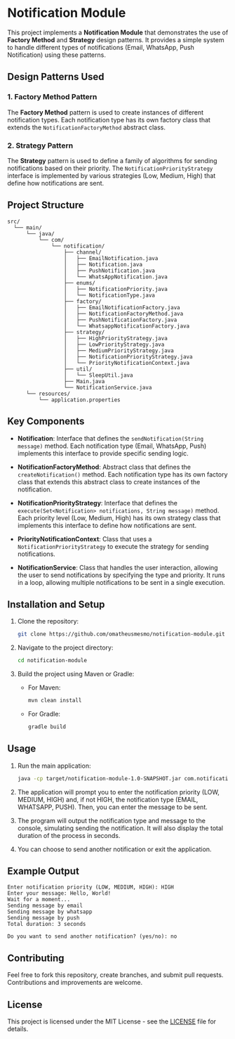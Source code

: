 # Notification Module

This project implements a **Notification Module** that demonstrates the use of **Factory Method** and **Strategy** design patterns. It provides a simple system to handle different types of notifications (Email, WhatsApp, Push Notification) using these patterns.

## Design Patterns Used

### 1. **Factory Method Pattern**
The **Factory Method** pattern is used to create instances of different notification types. Each notification type has its own factory class that extends the `NotificationFactoryMethod` abstract class.

### 2. **Strategy Pattern**
The **Strategy** pattern is used to define a family of algorithms for sending notifications based on their priority. The `NotificationPriorityStrategy` interface is implemented by various strategies (Low, Medium, High) that define how notifications are sent.

## Project Structure

```
src/
  └── main/
      └── java/
          └── com/
              └── notification/
                  ├── channel/
                  │   ├── EmailNotification.java
                  │   ├── Notification.java
                  │   ├── PushNotification.java
                  │   └── WhatsAppNotification.java
                  ├── enums/
                  │   ├── NotificationPriority.java
                  │   └── NotificationType.java
                  ├── factory/
                  │   ├── EmailNotificationFactory.java
                  │   ├── NotificationFactoryMethod.java
                  │   ├── PushNotificationFactory.java
                  │   └── WhatsappNotificationFactory.java
                  ├── strategy/
                  │   ├── HighPriorityStrategy.java
                  │   ├── LowPriorityStrategy.java
                  │   ├── MediumPriorityStrategy.java
                  │   ├── NotificationPriorityStrategy.java
                  │   └── PriorityNotificationContext.java
                  ├── util/
                  │   └── SleepUtil.java
                  ├── Main.java
                  └── NotificationService.java
      └── resources/
          └── application.properties
```

## Key Components

- **Notification**: Interface that defines the `sendNotification(String message)` method. Each notification type (Email, WhatsApp, Push) implements this interface to provide specific sending logic.

- **NotificationFactoryMethod**: Abstract class that defines the `createNotification()` method. Each notification type has its own factory class that extends this abstract class to create instances of the notification.

- **NotificationPriorityStrategy**: Interface that defines the `execute(Set<Notification> notifications, String message)` method. Each priority level (Low, Medium, High) has its own strategy class that implements this interface to define how notifications are sent.

- **PriorityNotificationContext**: Class that uses a `NotificationPriorityStrategy` to execute the strategy for sending notifications.

- **NotificationService**: Class that handles the user interaction, allowing the user to send notifications by specifying the type and priority. It runs in a loop, allowing multiple notifications to be sent in a single execution.

## Installation and Setup

1. Clone the repository:
    ```bash
    git clone https://github.com/omatheusmesmo/notification-module.git
    ```

2. Navigate to the project directory:
    ```bash
    cd notification-module
    ```

3. Build the project using Maven or Gradle:
   - For Maven:
     ```bash
     mvn clean install
     ```
   - For Gradle:
     ```bash
     gradle build
     ```

## Usage

1. Run the main application:
    ```bash
    java -cp target/notification-module-1.0-SNAPSHOT.jar com.notification.Main
    ```

2. The application will prompt you to enter the notification priority (LOW, MEDIUM, HIGH) and, if not HIGH, the notification type (EMAIL, WHATSAPP, PUSH). Then, you can enter the message to be sent.

3. The program will output the notification type and message to the console, simulating sending the notification. It will also display the total duration of the process in seconds.

4. You can choose to send another notification or exit the application.

## Example Output

```
Enter notification priority (LOW, MEDIUM, HIGH): HIGH
Enter your message: Hello, World!
Wait for a moment...
Sending message by email
Sending message by whatsapp
Sending message by push
Total duration: 3 seconds

Do you want to send another notification? (yes/no): no
```

## Contributing

Feel free to fork this repository, create branches, and submit pull requests. Contributions and improvements are welcome.

## License

This project is licensed under the MIT License - see the [LICENSE](LICENSE) file for details.